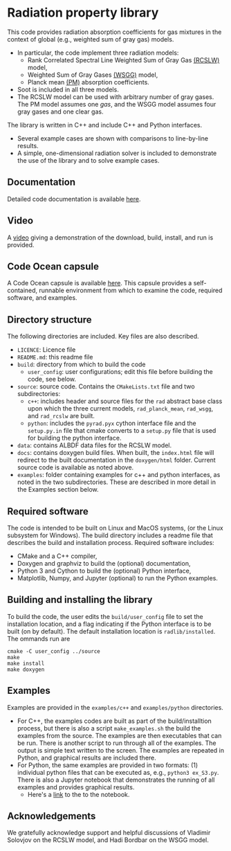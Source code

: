 # Radiation property library

This code provides radiation absorption coefficients for gas mixtures in the context of global (e.g., weighted sum of gray gas) models.
* In particular, the code implement three radiation models:
    * Rank Correlated Spectral Line Weighted Sum of Gray Gas [(RCSLW)](http://dx.doi.org/10.1016/j.jqsrt.2017.01.034) model,
    * Weighted Sum of Gray Gases [(WSGG)](http://dx.doi.org/10.1016/j.combustflame.2014.03.013) model,
    * Planck mean [(PM)](http://dx.doi.org/10.1016/j.combustflame.2014.03.013) absorption coefficients.
* Soot is included in all three models.
* The RCSLW model can be used with arbitrary number of gray gases. The PM model assumes one *gas*, and the WSGG model assumes four gray gases and one clear gas.

The library is written in C++ and include C++ and Python interfaces. 
* Several example cases are shown with comparisons to line-by-line results.
* A simple, one-dimensional radiation solver is included to demonstrate the use of the library and to solve example cases.

## Documentation
Detailed code documentation is available [here](https://ignite.byu.edu/radlib_documentation).

## Video
A [video](https://youtu.be/eFYMa5AVobI) giving a demonstration of the download, build, install, and run is provided.

## Code Ocean capsule
A Code Ocean capsule is available [here](https://codeocean.com/capsule/0997975/tree). This capsule provides a self-contained, runnable environment from which to examine the code, required software, and examples.

## Directory structure
The following directories are included. Key files are also described.
* ```LICENCE```: Licence file
* ```README.md```: this readme file
* ```build```: directory from which to build the code
    * ```user_config```: user configurations; edit this file before building the code, see below.
* ```source```: source code. Contains the ```CMakeLists.txt``` file and two subdirectories:
    * ```c++```: includes header and source files for the ```rad``` abstract base class upon which the three current models, ```rad_planck_mean```, ```rad_wsgg```, and ```rad_rcslw``` are built.
    * ```python```: includes the ```pyrad.pyx``` cython interface file and the ```setup.py.in``` file that cmake converts to a ```setup.py``` file that is used for building the python interface.
* ```data```: contains ALBDF data files for the RCSLW model.
* ```docs```: contains doxygen build files. When built, the ```index.html``` file will redirect to the built documentation in the ```doxygen/html``` folder. Current source code is available as noted above.
* ```examples```: folder containing examples for c++ and python interfaces, as noted in the two subdirectories. These are described in more detail in the Examples section below.

## Required software

The code is intended to be built on Linux and MacOS systems, (or the Linux subsystem for Windows). The build directory includes a readme file that describes the build and installation process.     Required software includes:
* CMake and a C++ compiler,
* Doxygen and graphviz to build the (optional) documentation,
* Python 3 and Cython to build the (optional) Python interface,
* Matplotlib, Numpy, and Jupyter (optional) to run the Python examples.

## Building and installing the library

To build the code, the user edits the ```build/user_config``` file to set the installation location, and a flag indicating if the Python interface is to be built (on by default). The default installation location is ```radlib/installed```. The ommands run are
```
cmake -C user_config ../source
make
make install
make doxygen
```

## Examples
 
Examples are provided in the ```examples/c++``` and ```examples/python``` directories. 
* For C++, the examples codes are built as part of the build/installtion process, but there is also a script ```make_examples.sh``` the build the examples from the source. The examples are then executables that can be run. There is another script to run through all of the examples. The output is simple text written to the screen. The examples are repeated in Python, and graphical results are included there.
* For Python, the same examples are provided in two formats: (1) individual python files that can be executed as, e.g., ```python3 ex_S3.py```. There is also a Jupyter notebook that demonstrates the running of all examples and provides graphical results.
    * Here's a [link](https://github.com/BYUignite/radlib/blob/master/examples/python/run_and_plot_examples.ipynb) to the to the notebook.

## Acknowledgements
We gratefully acknowledge support and helpful discussions of Vladimir
Solovjov on the RCSLW model, and Hadi Bordbar on the WSGG model.
